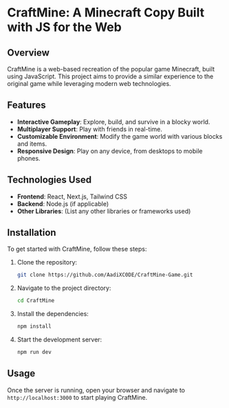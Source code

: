 # CraftMine: A Minecraft Copy Built with JS for the Web

## Overview

CraftMine is a web-based recreation of the popular game Minecraft, built using JavaScript. This project aims to provide a similar experience to the original game while leveraging modern web technologies.

## Features

- **Interactive Gameplay**: Explore, build, and survive in a blocky world.
- **Multiplayer Support**: Play with friends in real-time.
- **Customizable Environment**: Modify the game world with various blocks and items.
- **Responsive Design**: Play on any device, from desktops to mobile phones.

## Technologies Used

- **Frontend**: React, Next.js, Tailwind CSS
- **Backend**: Node.js (if applicable)
- **Other Libraries**: (List any other libraries or frameworks used)

## Installation

To get started with CraftMine, follow these steps:

1. Clone the repository:
   ```bash
   git clone https://github.com/AadiXC0DE/CraftMine-Game.git
   ```
2. Navigate to the project directory:
   ```bash
   cd CraftMine
   ```
3. Install the dependencies:
   ```bash
   npm install
   ```
4. Start the development server:
   ```bash
   npm run dev
   ```

## Usage

Once the server is running, open your browser and navigate to `http://localhost:3000` to start playing CraftMine.
